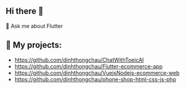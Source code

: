 ## Hi there 👋
💬 Ask me about Flutter
## 🌱 My  projects:
- https://github.com/dinhthongchau/ChatWithToeicAI
- https://github.com/dinhthongchau/Flutter-ecommerce-app
- https://github.com/dinhthongchau/VuejsNodejs-ecommerce-web
- https://github.com/dinhthongchau/phone-shop-html-css-js-php
<!--
**dinhthongchau/dinhthongchau** is a ✨ _special_ ✨ repository because its `README.md` (this file) appears on your GitHub profile.

Here are some ideas to get you started:

- 🔭 I’m currently working on ...
- 🌱 I’m currently learning ...
- 👯 I’m looking to collaborate on ...
- 🤔 I’m looking for help with ...
- 💬 Ask me about ...
- 📫 How to reach me: ...
- 😄 Pronouns: ...
- ⚡ Fun fact: ...
-->
